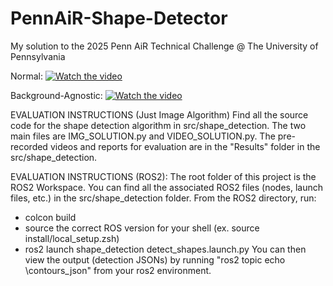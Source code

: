 # PennAiR-Shape-Detector
My solution to the 2025 Penn AiR Technical Challenge @ The University of Pennsylvania

Normal:
[![Watch the video](https://drive.google.com/thumbnail?id=1Wq8kXJFXGGS9ta9b8pQ3arzIlol385sa)](https://drive.google.com/file/d/1Wq8kXJFXGGS9ta9b8pQ3arzIlol385sa/view?usp=drive_link)

Background-Agnostic:
[![Watch the video](https://drive.google.com/thumbnail?id=1ZOV96D86TyChuhMY4ZsTb-QSBo6OWIHw)](https://drive.google.com/file/d/1ZOV96D86TyChuhMY4ZsTb-QSBo6OWIHw/view?usp=drive_link)

EVALUATION INSTRUCTIONS (Just Image Algorithm)
Find all the source code for the shape detection algorithm in src/shape_detection. The two main files are IMG_SOLUTION.py and VIDEO_SOLUTION.py. The pre-recorded videos and reports for evaluation are in the "Results" folder in the src/shape_detection.

EVALUATION INSTRUCTIONS (ROS2):
The root folder of this project is the ROS2 Workspace. You can find all the associated ROS2 files (nodes, launch files, etc.) in the src/shape_detection folder. From the ROS2 directory, run:
- colcon build
- source the correct ROS version for your shell (ex. source install/local_setup.zsh)
- ros2 launch shape_detection detect_shapes.launch.py
You can then view the output (detection JSONs) by running "ros2 topic echo \contours_json" from your ros2 environment.
